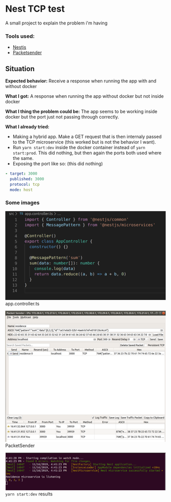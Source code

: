 # Nest TCP test

A small project to explain the problem i'm having

### Tools used:

- [Nestjs](https://docs.nestjs.com/)
- [Packetsender](https://packetsender.com/)

## Situation

**Expected behavior:** Receive a response when running the app with and without docker

**What I got:** A response when running the app without docker but not inside docker

**What I thing the problem could be:** The app seems to be working inside docker but the port just not passing through correctly.

**What I already tried:**

- Making a hybrid app. Make a GET request that is then internaly passed to the TCP microservice (this worked but is not the behavior I want).
- Run `yarn start:dev` inside the docker container instead of `yarn start:prod`. This did nothing, but then again the ports both used where the same.
- Exposing the port like so: (this did nothing)

```yml
- target: 3000
  published: 3000
  protocol: tcp
  mode: host
```

### Some images

![alt text](./images/app.controller.png 'app.controller.ts')
app.controller.ts

![alt text](./images/package-sender.png 'PacketSender')
PacketSender

![alt text](./images/yarn-start:dev-result.png 'yarn start:dev results')
`yarn start:dev` results
